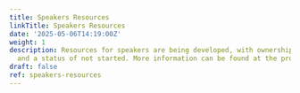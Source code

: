 ```yaml
---
title: Speakers Resources
linkTitle: Speakers Resources
date: '2025-05-06T14:19:00Z'
weight: 1
description: Resources for speakers are being developed, with ownership by Ryan Laird
  and a status of not started. More information can be found at the provided URL.
draft: false
ref: speakers-resources
---
```


